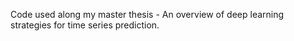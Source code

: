 Code used along my master thesis - An overview of deep learning strategies for time series prediction.
